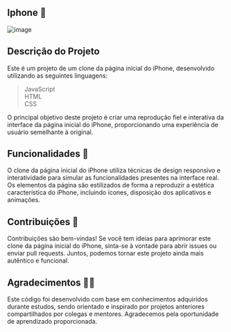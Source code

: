 ## Iphone 📱
![image](https://github.com/Hkaua/Iphone/assets/115200562/6014677f-67ca-4bf2-844f-b01428200e28)


## Descrição do Projeto
Este é um projeto de um clone da página inicial do iPhone, desenvolvido utilizando as seguintes linguagens:

> JavaScript  <br>
> HTML <br>
> CSS <br>

O principal objetivo deste projeto é criar uma reprodução fiel e interativa da interface da página inicial do iPhone, proporcionando uma experiência de usuário semelhante à original.

## Funcionalidades 🎯
O clone da página inicial do iPhone utiliza técnicas de design responsivo e interatividade para simular as funcionalidades presentes na interface real. Os elementos da página são estilizados de forma a reproduzir a estética característica do iPhone, incluindo ícones, disposição dos aplicativos e animações.


## Contribuições 🎈
Contribuições são bem-vindas! Se você tem ideias para aprimorar este clone da página inicial do iPhone, sinta-se à vontade para abrir issues ou enviar pull requests. Juntos, podemos tornar este projeto ainda mais autêntico e funcional.
<br>

## Agradecimentos 🙌🙌
Este código foi desenvolvido com base em conhecimentos adquiridos durante estudos, sendo orientado e inspirado por projetos anteriores compartilhados por colegas e mentores. Agradecemos pela oportunidade de aprendizado proporcionada.
<br>
<br>
<br>
<br>







